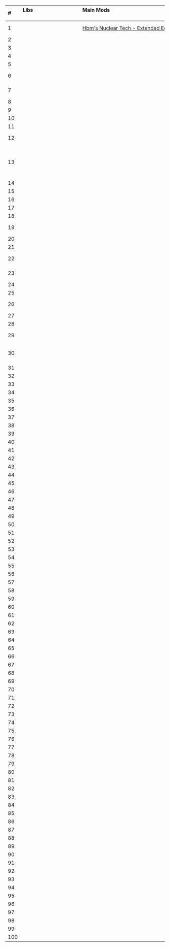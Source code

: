 |#  |  Libs $\hspace{4cm}$ | Main Mods $\hspace{9cm}$ | Mods to check $\hspace{9cm}$ |
|:-----------------------|:-----------------------|:-----------------------|:-----------------------|
|1||[Hbm's Nuclear Tech - Extended Edition](https://www.curseforge.com/minecraft/mc-mods/hbms-nuclear-tech-mod-extended-edition)|[Corpse Complex](https://www.curseforge.com/minecraft/mc-mods/corpse-complex) (Настройка эффектов после смерти)|
|2|||[Apex Guns](https://www.curseforge.com/minecraft/mc-mods/apex-guns) (Оружуе)|
|3|||[Ice and Fire](https://www.curseforge.com/minecraft/mc-mods/ice-and-fire-dragons) (Dregora) (Драконы)|
|4|||[OppenMiner](https://www.youtube.com/@OppenMinerDev/videos) (Взрывы, бомбы)|
|5|||[Custom NPCs](https://www.curseforge.com/minecraft/mc-mods/custom-npcs) |
|6|||[Rough Tweaks](https://www.curseforge.com/minecraft/mc-mods/rough-tweaks) (Новыя механика регена здоровья)|
|7|||[Mo' Creatures Extended](https://www.curseforge.com/minecraft/mc-mods/mo-creatures-extended) (Новые мобы (Мирные и враждебные))|
|8|||[Special Mobs](https://www.curseforge.com/minecraft/mc-mods/special-mobs)|
|9|||[Idō (Deprecated)](https://www.curseforge.com/minecraft/mc-mods/ido) (Плаванье из 1.13)|
|10|||[Locks](https://www.curseforge.com/minecraft/mc-mods/locks) (Замки для сундуков и отмычки)|
|11|||[Rustic](https://www.curseforge.com/minecraft/mc-mods/rustic) (Декор+)|
|12|||[Project: Vibrant Journeys](https://www.curseforge.com/minecraft/mc-mods/project-vibrant-journeys) (Улучшение визуала природы)|
|13|||[Аддоны на Паразитов](https://www.curseforge.com/minecraft/search?page=1&pageSize=20&sortBy=relevancy&search=Scape+and+Run%3A+Parasites), ([Scape and Run: Parasites Resource Pack](https://www.curseforge.com/minecraft/texture-packs/scape-and-run-parasites-resource-pack), [Scape and Run: Parasites Deep Sea Danger](https://www.curseforge.com/minecraft/mc-mods/scape-and-run-parasites-deep-sea-danger), [Scape and Run: Dimension](https://www.curseforge.com/minecraft/mc-mods/scape-and-run-parasite-dimension), [Scape and Run: Parasites Extra](https://www.curseforge.com/minecraft/mc-mods/scape-and-run-parasites-extra), [Scape and Run: Parasites Meteorite](https://www.curseforge.com/minecraft/mc-mods/scape-and-run-parasites-meteorite))|
|14|||[Vic's Modern Warfare Mod](https://www.curseforge.com/minecraft/mc-mods/vics-modern-warfare-mod) (Оружие)|
|15|||[Lindqvist](https://ru-minecraft.ru/mody-minecraft/79308-lindqvist.html) (Танки)|
|16|||[CoralReef](https://www.curseforge.com/minecraft/mc-mods/coralreef) (Подводный декор)|
|17|||[First Aid Retexture](https://www.curseforge.com/minecraft/texture-packs/first-aid-retexture)|
|18|||[Tool Progression](https://www.curseforge.com/minecraft/mc-mods/tool-progression) (Прогрессия кирок)|
|19|||[ArchitectureCraft - TridentMC Version](https://www.curseforge.com/minecraft/mc-mods/architecturecraft-tridev) (Топовый декор, наклонные поверхности)|
|20|||[Catwalks 4](https://www.curseforge.com/minecraft/mc-mods/catwalks-4) (Декор)|
|21|||[Industrial Renewal](https://www.curseforge.com/minecraft/mc-mods/industrial-renewal) (Декор, механизмы)|
|22|||[SCP: Foundation Requisites mod](https://www.curseforge.com/minecraft/mc-mods/scp-foundation-requisites) (Декорации для SCP и не только)|
|23|||[Immersive Railroading](https://www.curseforge.com/minecraft/mc-mods/immersive-railroading) (Железные дороги и поезда)|
|24|||[Engineer's Decor](https://www.curseforge.com/minecraft/mc-mods/engineers-decor)|
|25|||[Magneticraft](https://www.curseforge.com/minecraft/mc-mods/magneticraft) (Индустриальный мод)|
|26|||[Modular Machinery](https://www.curseforge.com/minecraft/mc-mods/modular-machinery) (Кастомные мультиблочные механизмы (Возможно заимствовать код))|
|27|||[Mekanism](https://www.curseforge.com/minecraft/mc-mods/mekanism), [Mekanism Tools](https://www.curseforge.com/minecraft/mc-mods/mekanism-tools), [Mekanism Generators](https://www.curseforge.com/minecraft/mc-mods/mekanism-generators)|
|28|||[GW Mods  Deepslate](https://www.curseforge.com/minecraft/mc-mods/glymworld-deepslate) (Глубинный сланец из 1.17)|
|29|||[Oceanic Expanse](https://www.curseforge.com/minecraft/mc-mods/oceanic-expanse) (Океан из 1.13)(Обнаружены проблемы с совместимостью)|
|30|||[Arthropod Phobia Expansions + Horror Bosses (Spiders, Arachnophobia)](https://www.curseforge.com/minecraft/mc-mods/arphex/gallery) (Нет на 1.12, нужет бэкпорт)|
|31|||[Rebirth of the Mobs](https://www.curseforge.com/minecraft/mc-mods/rebirth-of-the-mobs)|
|32||||
|33||||
|34||||
|35||||
|36||||
|37||||
|38||||
|39||||
|40||||
|41||||
|42||||
|43||||
|44||||
|45||||
|46||||
|47||||
|48||||
|49||||
|50||||
|51||||
|52||||
|53||||
|54||||
|55||||
|56||||
|57||||
|58||||
|59||||
|60||||
|61||||
|62||||
|63||||
|64||||
|65||||
|66||||
|67||||
|68||||
|69||||
|70||||
|71||||
|72||||
|73||||
|74||||
|75||||
|76||||
|77||||
|78||||
|79||||
|80||||
|81||||
|82||||
|83||||
|84||||
|85||||
|86||||
|87||||
|88||||
|89||||
|90||||
|91||||
|92||||
|93||||
|94||||
|95||||
|96||||
|97||||
|98||||
|99||||
|100||||
